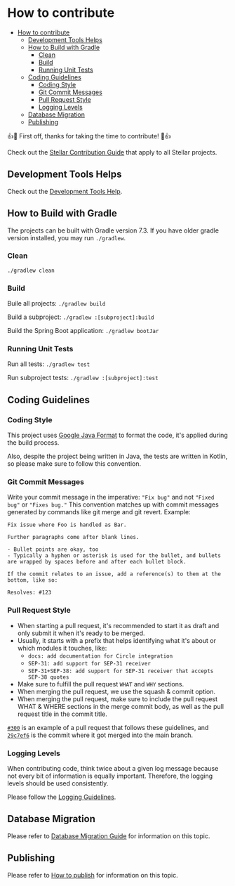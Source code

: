 # How to contribute

- [How to contribute](#how-to-contribute)
  - [Development Tools Helps](#development-tools-helps)
  - [How to Build with Gradle](#how-to-build-with-gradle)
    - [Clean](#clean)
    - [Build](#build)
    - [Running Unit Tests](#running-unit-tests)
  - [Coding Guidelines](#coding-guidelines)
    - [Coding Style](#coding-style)
    - [Git Commit Messages](#git-commit-messages)
    - [Pull Request Style](#pull-request-style)
    - [Logging Levels](#logging-levels)
  - [Database Migration](#database-migration)
  - [Publishing](#publishing)

👍🎉 First off, thanks for taking the time to contribute! 🎉👍

Check out the [Stellar Contribution Guide](https://github.com/stellar/.github/blob/master/CONTRIBUTING.md) that apply to all Stellar projects.

## Development Tools Helps

Check out the [Development Tools Help](./developer-tools.md).

## How to Build with Gradle

The projects can be built with Gradle version 7.3. If you have older gradle version installed, you may run `./gradlew`.

### Clean

`./gradlew clean`

### Build

Buile all projects: `./gradlew build`

Build a subproject: `./gradlew :[subproject]:build`

Build the Spring Boot application: `./gradlew bootJar`

### Running Unit Tests

Run all tests: `./gradlew test`

Run subproject tests: `./gradlew :[subproject]:test`

## Coding Guidelines

### Coding Style

This project uses [Google Java Format](https://github.com/google/google-java-format) to format the code, it's applied during the build process.

Also, despite the project being written in Java, the tests are written in Kotlin, so please make sure to follow this convention.

### Git Commit Messages

Write your commit message in the imperative: `"Fix bug"` and not `"Fixed bug"`
or `"Fixes bug."`  This convention matches up with commit messages generated
by commands like git merge and git revert. Example:

```text
Fix issue where Foo is handled as Bar.

Further paragraphs come after blank lines.

- Bullet points are okay, too
- Typically a hyphen or asterisk is used for the bullet, and bullets are wrapped by spaces before and after each bullet block.

If the commit relates to an issue, add a reference(s) to them at the bottom, like so:

Resolves: #123
```

### Pull Request Style

- When starting a pull request, it's recommended to start it as draft and only submit it when it's ready to be merged.
- Usually, it starts with a prefix that helps identifying what it's about or which modules it touches, like:
  - `docs: add documentation for Circle integration`
  - `SEP-31: add support for SEP-31 receiver`
  - `SEP-31+SEP-38: add support for SEP-31 receiver that accepts SEP-38 quotes`
- Make sure to fulfill the pull request `WHAT` and `WHY` sections.
- When merging the pull request, we use the squash & commit option.
- When merging the pull request, make sure to include the pull request WHAT & WHERE sections in the merge commit body, as well as the pull request title in the commit title. 

[`#300`](https://github.com/stellar/java-stellar-anchor-sdk/pull/300) is an example of a pull request that follows these guidelines, and [`29c7ef6`](https://github.com/stellar/java-stellar-anchor-sdk/commit/29c7ef66e94c0b9503ca68e15b07da064a76ee2d) is the commit where it got merged into the main branch.

### Logging Levels
When contributing code, think twice about a given log message because not every bit of information is equally important. 
Therefore, the logging levels should be used consistently.

Please follow the [Logging Guidelines](./logging-guidelines.md).

## Database Migration

Please refer to [Database Migration Guide](./database-migration.md) for information on this topic.

## Publishing

Please refer to [How to publish](publishing.md) for information on this topic.
